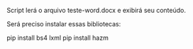 Script lerá o arquivo teste-word.docx e exibirá seu conteúdo.

Será preciso instalar essas bibliotecas:

pip install bs4 lxml
pip install hazm
